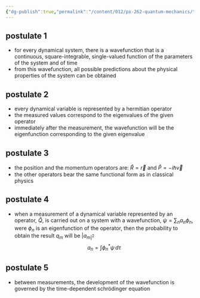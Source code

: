 ```yaml
---
{"dg-publish":true,"permalink":"/content/012/px-262-quantum-mechanics/term-1/c-the-basic-postulates/px-262-c10-the-basic-postulates/","noteIcon":"1","created":"2025-08-27T13:14:15.856+01:00","updated":"2024-12-08T13:30:37.000+00:00"}
---
```


## postulate 1
- for every dynamical system, there is a wavefunction that is a continuous, square-integrable, single-valued function of the parameters of the system and of time
- from this wavefunction, all possible predictions about the physical properties of the system can be obtained
## postulate 2
- every dynamical variable is represented by a hermitian operator
- the measured values correspond to the eigenvalues of the given operator
- immediately after the measurement, the wavefunction will be the eigenfunction corresponding to the given eigenvalue
## postulate 3
- the position and the momentum operators are: $\hat R = \vec r$ and $\hat P = -i\hbar\vec v$ 
- the other operators bear the same functional form as in classical physics
## postulate 4
- when a measurement of a dynamical variable represented by an operator, $\hat Q$, is carried out on a system with a wavefunction, $\psi = \sum_{n}a_{n}\phi_n$,  were $\phi_n$ is an eigenfunction of the operator, then the probability to obtain the result $q_m$ will be $|a_{m|^2}$
$$a_{n} = \int \phi_{n}^{*} \psi \,d\tau$$
## postulate 5 
- between measurements, the development of the wavefunction is governed by the time-dependent schrödinger equation 